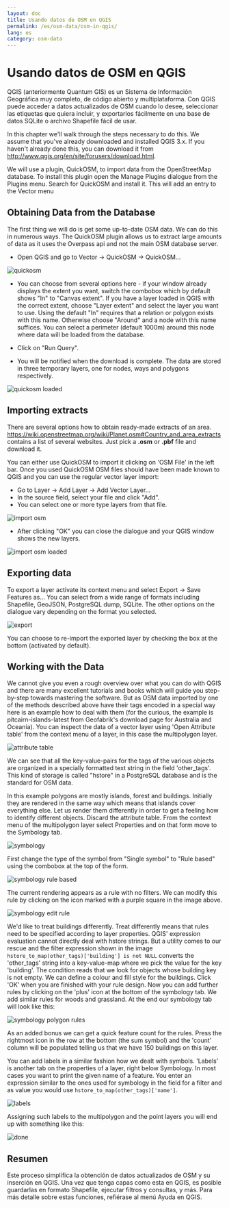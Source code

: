 ```yaml
---
layout: doc
title: Usando datos de OSM en QGIS
permalink: /es/osm-data/osm-in-qgis/
lang: es
category: osm-data
---
```


Usando datos de OSM en QGIS
=================


QGIS (anteriormente Quantum GIS) es un Sistema de Información Geográfica muy completo, de código abierto y multiplataforma. Con QGIS puede acceder a datos actualizados de OSM cuando lo desee, seleccionar las etiquetas que quiera incluir, y exportarlos fácilmente en una base de datos SQLite o archivo Shapefile fácil de usar.  

In this chapter we'll walk through the steps necessary to do this. We assume that you've already downloaded and installed QGIS 3.x. If you haven't already done this, you can download it from <http://www.qgis.org/en/site/forusers/download.html>.  

We will use a plugin, QuickOSM, to import data from the OpenStreetMap database. To install this plugin open the Manage Plugins dialogue from the Plugins menu. Search for QuickOSM and install it. This will add an entry to the Vector menu  

Obtaining Data from the Database
---------------------------

The first thing we will do is get some up-to-date OSM data. We can do this in numerous ways. The QuickOSM plugin allows us to extract large amounts of data as it uses the Overpass api and not the main OSM database server.

- Open QGIS and go to Vector -> QuickOSM -> QuickOSM...  

![quickosm][]

- You can choose from several options here  - if your window already displays the extent you want, switch the combobox which by default shows "In" to "Canvas extent". If you have a layer loaded in QGIS with the correct extent, choose "Layer extent" and select the layer you want to use. Using the default "In" requires that a relation or polygon exists with this name. Otherwise choose "Around" and a node with this name suffices. You can select a perimeter (default 1000m) around this node where data will be loaded from the database.

- Click on "Run Query".  
- You will be notified when the download is complete. The data are stored in three temporary layers, one for nodes, ways and polygons respectively.

![quickosm loaded][]


Importing extracts
---------------------------

There are several options how to obtain ready-made extracts of an area. <https://wiki.openstreetmap.org/wiki/Planet.osm#Country_and_area_extracts> contains a list of several websites. Just pick a **.osm** or **.pbf** file and download it. 

You can either use QuickOSM to import it clicking on 'OSM File' in the left bar. Once you used QuickOSM OSM files should have been made known to QGIS and you can use the regular vector layer import:

- Go to Layer -> Add Layer -> Add Vector Layer...  
- In the source field, select your file and click "Add".  
- You can select one or more type layers from that file.  

![import osm][]  

- After clicking "OK" you can close the dialogue and your QGIS window shows the new layers.  
  

![import osm loaded][]  


Exporting data
--------------

To export a layer activate its context menu and select Export -> Save Features as...
You can select from a wide range of formats including Shapefile, GeoJSON, PostgreSQL dump, SQLite. The other options on the dialogue vary depending on the format you selected.

![export][]  

You can choose to re-import the exported layer by checking the box at the bottom (activated by default).

Working with the Data
--------------------

We cannot give you even a rough overview over what you can do with QGIS and there are many excellent tutorials and books which will guide you step-by-step towards mastering the software. But as OSM data imported by one of the methods described above have their tags encoded in a special way here is an example how to deal with them (for the curious, the example is pitcairn-islands-latest from Geofabrik's download page for Australia and Oceania). You can inspect the data of a vector layer using 'Open Attribute table' from the context menu of a layer, in this case the multipolygon layer.

![attribute table][]

We can see that all the key-value-pairs for the tags of the various objects are organized in a specially formatted text string in the field 'other_tags'. This kind of storage is called "hstore" in a PostgreSQL database and is the standard for OSM data.

In this example polygons are mostly islands, forest and buildings. Initially they are rendered in the same way which means that islands cover everything else. Let us render them differently in order to get a feeling how to identify different objects. Discard the attribute table.  From the context menu of the multipolygon layer select Properties and on that form move to the Symbology tab. 

![symbology][]

First change the type of the symbol from "Single symbol" to "Rule based" using the combobox at the top of the form. 

![symbology rule based][]

The current rendering appears as a rule with no filters. We can modify this rule by clicking on the icon marked with a purple square in the image above.

![symbology edit rule][]

We'd like to treat buildings differently. Treat differently means that rules need to be specified according to layer properties. QGIS' expression evaluation cannot directly deal with hstore strings. But a utility comes to our rescue and the filter expression shown in the image `hstore_to_map(other_tags)['building'] is not NULL` converts the 'other_tags' string into a key-value-map where we pick the value for the key 'building'. The condition reads that we look for objects whose building key is not empty. We can define a colour and fill style for the buildings. Click 'OK' when you are finished with your rule design. Now you can add further rules by clicking on the 'plus' icon at the bottom of the symbology tab. We add similar rules for woods and grassland. At the end our symbology tab will look like this:

![symbology polygon rules][]

As an added bonus we can get a quick feature count for the rules. Press the rightmost icon in the row at the bottom (the sum symbol) and the 'count' column will be populated telling us that we have 150 buildings on this layer.

You can add labels in a similar fashion how we dealt with symbols. 'Labels' is another tab on the properties of a layer, right below Symbology. In most cases you want to print the given name of a feature. You enter an expression similar to the ones used for symbology in the field for a filter and as value you would use `hstore_to_map(other_tags)['name']`. 

![labels][]

Assigning such labels to the multipolygon and the point layers you will end up with something like this:

![done][]


Resumen
-------

Este proceso simplifica la obtención de datos actualizados de OSM y su inserción en QGIS. Una vez que tenga capas como esta en QGIS, es posible guardarlas en formato Shapefile, ejecutar filtros y consultas, y más. Para más detalle sobre estas funciones, refiérase al menú Ayuda en QGIS.  


[quickosm]: /images/osm-data/qgis-quickosm.png
[quickosm loaded]: /images/osm-data/qgis-quickosm-loaded.png
[import osm]: /images/osm-data/qgis-import-osm.png
[import osm loaded]: /images/osm-data/qgis-import-osm-loaded.png
[export]: /images/osm-data/qgis-export.png
[attribute table]: /images/osm-data/qgis-layer-attributes.png
[symbology]: /images/osm-data/qgis-layer-symbology.png
[symbology rule based]: /images/osm-data/qgis-layer-symbology-rule.png
[symbology edit rule]: /images/osm-data/qgis-layer-symbology-edit-rule.png
[symbology polygon rules]: /images/osm-data/qgis-layer-symbology-poly-rules.png
[labels]: /images/osm-data/qgis-layer-labels.png
[done]: /images/osm-data/qgis-complete.png